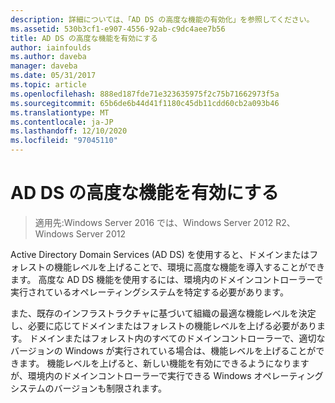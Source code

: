 ```yaml
---
description: 詳細については、「AD DS の高度な機能の有効化」を参照してください。
ms.assetid: 530b3cf1-e907-4556-92ab-c9dc4aee7b56
title: AD DS の高度な機能を有効にする
author: iainfoulds
ms.author: daveba
manager: daveba
ms.date: 05/31/2017
ms.topic: article
ms.openlocfilehash: 888ed187fde71e323635975f2c75b71662973f5a
ms.sourcegitcommit: 65b6de6b44d41f1180c45db11cdd60cb2a093b46
ms.translationtype: MT
ms.contentlocale: ja-JP
ms.lasthandoff: 12/10/2020
ms.locfileid: "97045110"
---
```

# <a name="enabling-advanced-features-for-ad-ds"></a>AD DS の高度な機能を有効にする

>適用先:Windows Server 2016 では、Windows Server 2012 R2、Windows Server 2012

Active Directory Domain Services (AD DS) を使用すると、ドメインまたはフォレストの機能レベルを上げることで、環境に高度な機能を導入することができます。 高度な AD DS 機能を使用するには、環境内のドメインコントローラーで実行されているオペレーティングシステムを特定する必要があります。

また、既存のインフラストラクチャに基づいて組織の最適な機能レベルを決定し、必要に応じてドメインまたはフォレストの機能レベルを上げる必要があります。 ドメインまたはフォレスト内のすべてのドメインコントローラーで、適切なバージョンの Windows が実行されている場合は、機能レベルを上げることができます。 機能レベルを上げると、新しい機能を有効にできるようになりますが、環境内のドメインコントローラーで実行できる Windows オペレーティングシステムのバージョンも制限されます。




